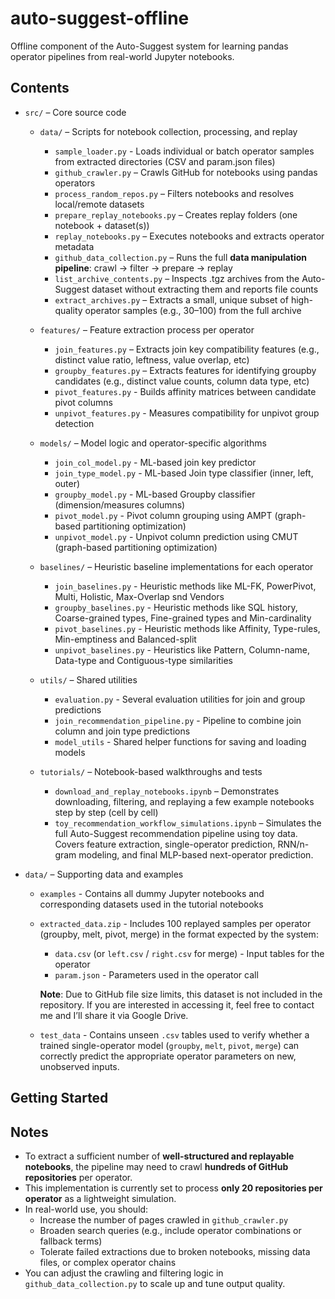 # auto-suggest-offline
Offline component of the Auto-Suggest system for learning pandas operator pipelines from real-world Jupyter notebooks.

## Contents

- `src/` – Core source code
  - `data/` – Scripts for notebook collection, processing, and replay
    - `sample_loader.py` - Loads individual or batch operator samples from extracted directories (CSV and param.json files)
    - `github_crawler.py` – Crawls GitHub for notebooks using pandas operators
    - `process_random_repos.py` – Filters notebooks and resolves local/remote datasets
    - `prepare_replay_notebooks.py` – Creates replay folders (one notebook + dataset(s))
    - `replay_notebooks.py` – Executes notebooks and extracts operator metadata
    - `github_data_collection.py` – Runs the full **data manipulation pipeline**: crawl → filter → prepare → replay
    - `list_archive_contents.py` – Inspects .tgz archives from the Auto-Suggest dataset without extracting them and reports file counts
    - `extract_archives.py` – Extracts a small, unique subset of high-quality operator samples (e.g., 30–100) from the full archive

  - `features/` – Feature extraction process per operator
    - `join_features.py` – Extracts join key compatibility features (e.g., distinct value ratio, leftness, value overlap, etc)
    - `groupby_features.py` – Extracts features for identifying groupby candidates (e.g., distinct value counts, column data type, etc)
    - `pivot_features.py` - Builds affinity matrices between candidate pivot columns
    - `unpivot_features.py` - Measures compatibility for unpivot group detection 
   
  - `models/` – Model logic and operator-specific algorithms
    - `join_col_model.py` - ML-based join key predictor
    - `join_type_model.py` - ML-based Join type classifier (inner, left, outer)
    - `groupby_model.py` - ML-based Groupby classifier (dimension/measures columns)
    - `pivot_model.py` - Pivot column grouping using AMPT (graph-based partitioning optimization)
    - `unpivot_model.py` - Unpivot column prediction using CMUT (graph-based partitioning optimization)
   
  - `baselines/` – Heuristic baseline implementations for each operator
    - `join_baselines.py` - Heuristic methods like ML-FK, PowerPivot, Multi, Holistic, Max-Overlap snd Vendors
    - `groupby_baselines.py` - Heuristic methods like SQL history, Coarse-grained types, Fine-grained types and Min-cardinality
    - `pivot_baselines.py` - Heuristic methods like Affinity, Type-rules, Min-emptiness and Balanced-split
    - `unpivot_baselines.py` - Heuristics like Pattern, Column-name, Data-type and Contiguous-type similarities
   
  - `utils/` – Shared utilities
     - `evaluation.py` - Several evaluation utilities for join and group predictions 
     - `join_recommendation_pipeline.py` - Pipeline to combine join column and join type predictions
     - `model_utils` - Shared helper functions for saving and loading models

  - `tutorials/` – Notebook-based walkthroughs and tests
    - `download_and_replay_notebooks.ipynb` – Demonstrates downloading, filtering, and replaying a few example notebooks step by step (cell by cell)
    - `toy_recommendation_workflow_simulations.ipynb` – Simulates the full Auto-Suggest recommendation pipeline using toy data. Covers feature extraction, single-operator prediction, RNN/n-gram modeling, and final MLP-based next-operator prediction.


- `data/` – Supporting data and examples
  - `examples` - Contains all dummy Jupyter notebooks and corresponding datasets used in the tutorial notebooks
  - `extracted_data.zip` - Includes 100 replayed samples per operator (groupby, melt, pivot, merge) in the format expected by the system:
    - `data.csv` (or `left.csv` / `right.csv` for merge) - Input tables for the operator
    - `param.json` - Parameters used in the operator call
      
    **Note**: Due to GitHub file size limits, this dataset is not included in the repository.
    If you are interested in accessing it, feel free to contact me and I’ll share it via Google Drive.

  - `test_data` - Contains unseen `.csv` tables used to verify whether a trained single-operator model (`groupby`, `melt`, `pivot`, `merge`) can correctly predict the appropriate operator parameters on new, unobserved inputs.

## Getting Started


## Notes

- To extract a sufficient number of **well-structured and replayable notebooks**, the pipeline may need to crawl **hundreds of GitHub repositories** per operator.
- This implementation is currently set to process **only 20 repositories per operator** as a lightweight simulation.
- In real-world use, you should:
  - Increase the number of pages crawled in `github_crawler.py`
  - Broaden search queries (e.g., include operator combinations or fallback terms)
  - Tolerate failed extractions due to broken notebooks, missing data files, or complex operator chains
- You can adjust the crawling and filtering logic in `github_data_collection.py` to scale up and tune output quality.
